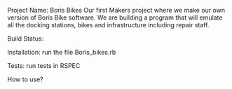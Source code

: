 Project Name: Boris Bikes
Our first Makers project where we make our own version of Boris Bike software. We are building a program that will emulate all the docking stations, bikes and infrastructure including repair staff.

Build Status:

Installation: run the file Boris_bikes.rb

Tests: run tests in RSPEC

How to use?
